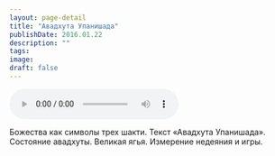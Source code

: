```yaml
---
layout: page-detail
title: "Авадхута Упанишада"
publishDate: 2016.01.22
description: ""
tags:
image:
draft: false
---
```


<audio title="2016.01.22 - Авадхута Упанишада.mp3" src="/upload/iblock/d68/d68cf9fe157d44b6f4c07aa9cc25fcfc.mp3" controls=""></audio>

 Божества как символы трех шакти. Текст «Авадхута Упанишада». Состояние авадхуты. Великая ягья. Измерение недеяния и игры. 

  
